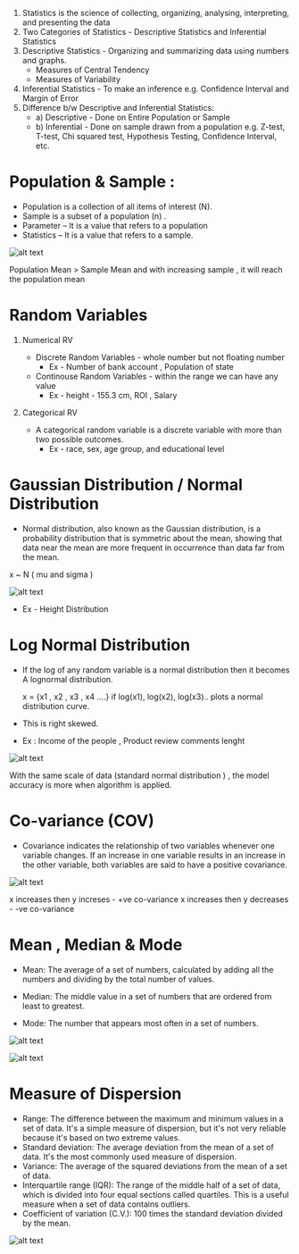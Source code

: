 1) Statistics is the science of collecting, organizing, analysing, interpreting, and presenting the data
2) Two Categories of Statistics - Descriptive Statistics and Inferential Statistics
3) Descriptive Statistics  - Organizing and summarizing data using numbers and graphs.
     - Measures of Central Tendency
     - Measures of Variability
4) Inferential Statistics - To make an inference e.g. Confidence Interval and Margin of Error
5) Difference b/w Descriptive and Inferential Statistics:
     * a) Descriptive - Done on Entire Population or Sample
     * b) Inferential - Done on sample drawn from a population e.g. Z-test, T-test, Chi squared test, Hypothesis Testing, Confidence Interval, etc.


# Population & Sample :

* Population is a collection of all items of interest (N).
* Sample is a subset of a population (n) .
* Parameter – It is a value that refers to a population
* Statistics – It is a value that refers to a sample.

![alt text](image-1.png)

Population Mean > Sample Mean and with increasing sample , it will reach the population mean


# Random Variables 

1) Numerical RV 
    * Discrete Random Variables  - whole number but not floating number 
        * Ex - Number of bank account , Population of state
    * Continouse Random Variables - within the range we can have any value
        * Ex - height - 155.3 cm, ROI , Salary

2) Categorical RV
    * A categorical random variable is a discrete variable with more than two possible outcomes. 
        * Ex - race, sex, age group, and educational level


# Gaussian Distribution / Normal Distribution

* Normal distribution, also known as the Gaussian distribution, is a probability distribution that is symmetric about the mean, showing that data near the mean are more frequent in occurrence than data far from the mean.

x ~ N ( mu and sigma )

![alt text](image-2.png)

* Ex - Height Distribution


# Log Normal Distribution 

* If the log of any random variable is a normal distribution then it becomes A lognormal distribution.

    x = {x1 , x2 , x3 , x4 ....}
    if log(x1), log(x2), log(x3).. plots a normal distribution curve.

*  This is right skewed. 
*  Ex : Income of the people , Product review comments lenght

![alt text](image-3.png)

With the same scale of data (standard normal distribution ) , the model accuracy is more when algorithm is applied.


# Co-variance (COV)

* Covariance indicates the relationship of two variables whenever one variable changes. If an increase in one variable results in an increase in the other variable, both variables are said to have a positive covariance.

![alt text](image-4.png)

x increases then y increses - +ve co-variance
x increases then y decreases - -ve co-variance


# Mean , Median & Mode

* Mean: The average of a set of numbers, calculated by adding all the numbers and dividing by the total number of values.

* Median: The middle value in a set of numbers that are ordered from least to greatest.

* Mode: The number that appears most often in a set of numbers.

![alt text](image-5.png)

![alt text](image-6.png)


# Measure of Dispersion
* Range: The difference between the maximum and minimum values in a set of data. It's a simple measure of dispersion, but it's not very reliable because it's based on two extreme values. 
* Standard deviation: The average deviation from the mean of a set of data. It's the most commonly used measure of dispersion. 
* Variance: The average of the squared deviations from the mean of a set of data. 
* Interquartile range (IQR): The range of the middle half of a set of data, which is divided into four equal sections called quartiles. This is a useful measure when a set of data contains outliers. 
* Coefficient of variation (C.V.): 100 times the standard deviation divided by the mean. 


![alt text](image-7.png)

